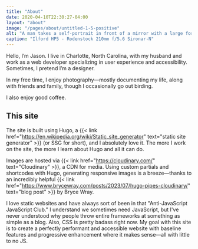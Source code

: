 ```yaml
---
title: "About"
date: 2020-04-10T22:30:27-04:00
layout: "about"
image: "/pages/about/untitled-1-5-positive"
alt: "A man takes a self-portrait in front of a mirror with a large format camera"
caption: "Ilford HP5 - Rodenstock 210mm f/5.6 Sironar-N"
---
```


Hello, I’m Jason. I live in Charlotte, North Carolina, with my husband and work as a web developer specializing in user experience and accessibility. Sometimes, I pretend I’m a designer.

In my free time, I enjoy photography—mostly documenting my life, along with friends and family, though I occasionally go out birding.

I also enjoy good coffee.

## This site

The site is built using Hugo, a {{< link href="https://en.wikipedia.org/wiki/Static_site_generator" text="static site generator" >}} (or SSG for short), and I absolutely love it. The more I work on the site, the more I learn about Hugo and all it can do.

Images are hosted via {{< link href="https://cloudinary.com/" text="Cloudinary" >}}, a CDN for media. Using custom partials and shortcodes with Hugo, generating responsive images is a breeze—thanks to an incredibly helpful {{< link href="https://www.brycewray.com/posts/2023/07/hugo-pipes-cloudinary/" text="blog post" >}} by Bryce Wray.

I love static websites and have always sort of been in that "Anti-JavaScript JavaScript Club." I understand we sometimes need JavaScript, but I've never understood why people throw entire frameworks at something as simple as a blog. Also, CSS is pretty badass right now. My goal with this site is to create a perfectly performant and accessible website with baseline features and progressive enhancement where it makes sense—all with little to no JS.

